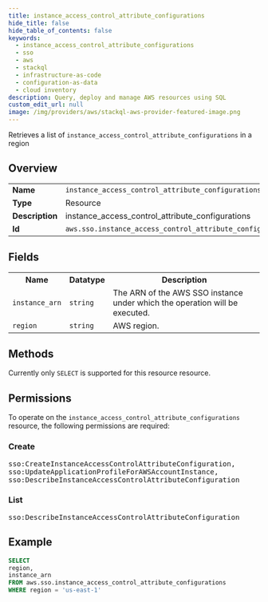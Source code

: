 ```yaml
---
title: instance_access_control_attribute_configurations
hide_title: false
hide_table_of_contents: false
keywords:
  - instance_access_control_attribute_configurations
  - sso
  - aws
  - stackql
  - infrastructure-as-code
  - configuration-as-data
  - cloud inventory
description: Query, deploy and manage AWS resources using SQL
custom_edit_url: null
image: /img/providers/aws/stackql-aws-provider-featured-image.png
---
```

Retrieves a list of <code>instance_access_control_attribute_configurations</code> in a region

## Overview
<table><tbody>
<tr><td><b>Name</b></td><td><code>instance_access_control_attribute_configurations</code></td></tr>
<tr><td><b>Type</b></td><td>Resource</td></tr>
<tr><td><b>Description</b></td><td>instance_access_control_attribute_configurations</td></tr>
<tr><td><b>Id</b></td><td><code>aws.sso.instance_access_control_attribute_configurations</code></td></tr>
</tbody></table>

## Fields
<table><tbody>
<tr><th>Name</th><th>Datatype</th><th>Description</th></tr>
<tr><td><code>instance_arn</code></td><td><code>string</code></td><td>The ARN of the AWS SSO instance under which the operation will be executed.</td></tr>
<tr><td><code>region</code></td><td><code>string</code></td><td>AWS region.</td></tr>

</tbody></table>

## Methods
Currently only <code>SELECT</code> is supported for this resource resource.

## Permissions

To operate on the <code>instance_access_control_attribute_configurations</code> resource, the following permissions are required:

### Create
<pre>
sso:CreateInstanceAccessControlAttributeConfiguration,
sso:UpdateApplicationProfileForAWSAccountInstance,
sso:DescribeInstanceAccessControlAttributeConfiguration</pre>

### List
<pre>
sso:DescribeInstanceAccessControlAttributeConfiguration</pre>


## Example
```sql
SELECT
region,
instance_arn
FROM aws.sso.instance_access_control_attribute_configurations
WHERE region = 'us-east-1'
```
